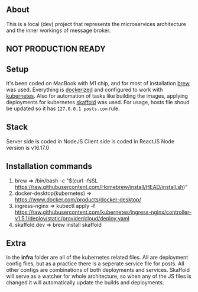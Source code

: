 ## About
This is a local (dev) project that represents the microservices architecture and the inner workings of message broker.

## NOT PRODUCTION READY

## Setup
It's been coded on MacBook with M1 chip, and for most of installation [brew](https://brew.sh/) was used.
Everything is [dockerized](https://www.docker.com/products/docker-desktop/) and configured to work with [kubernetes](https://kubernetes.io/docs/tasks/tools/install-kubectl-macos/).
Also for automation of tasks like building the images, applying deployments for kubernetes [skaffold](https://skaffold.dev/) was used.
For usage, hosts file shoud be updated so it has `127.0.0.1 posts.com` rule.

## Stack
Server side is coded in NodeJS
Client side is coded in ReactJS
Node version is v16.17.0

## Installation commands 
1. brew => /bin/bash -c "$(curl -fsSL https://raw.githubusercontent.com/Homebrew/install/HEAD/install.sh)"
2. docker-desktop(kubernetes) => https://www.docker.com/products/docker-desktop/
3. ingress-nginx => kubectl apply -f https://raw.githubusercontent.com/kubernetes/ingress-nginx/controller-v1.5.1/deploy/static/provider/cloud/deploy.yaml
4. skaffold.dev => brew install skaffold

## Extra

In the **infra** folder are all of the kubernetes related files. All are deployment config files, but as a practice there is a seperate service file for posts. All other configs are combinations of both deployments and services.
Skaffold will serve as a watcher for whole architecture, so when any of the JS files is changed it will automatically update the builds and deployments.
